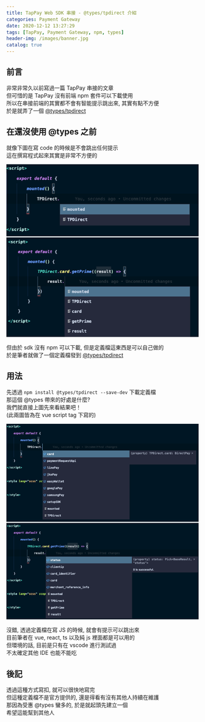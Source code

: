 ```yaml
---
title: TapPay Web SDK 串接 - @types/tpdirect 介紹
categories: Payment Gateway
date: 2020-12-12 13:27:29
tags: [TapPay, Payment Gateway, npm, types]
header-img: /images/banner.jpg
catalog: true
---
```


## 前言

非常非常久以前寫過一篇 TapPay 串接的文章  
但可惜的是 TapPay 沒有前端 npm 套件可以下載使用  
所以在串接前端的其實都不會有智能提示跳出來, 其實有點不方便  
於是就弄了一個 [@types/tpdirect](https://www.npmjs.com/package/@types/tpdirect)  

## 在還沒使用 @types 之前

就像下圖在寫 code 的時候是不會跳出任何提示  
這在撰寫程式起來其實是非常不方便的  

![](/images/tappay/tappay-01.png)
![](/images/tappay/tappay-02.png)

但由於 sdk 沒有 npm 可以下載, 但是定義檔這東西是可以自己做的  
於是筆者就做了一個定義檔發到 [@types/tpdirect](https://www.npmjs.com/package/@types/tpdirect)

## 用法  

先透過 `npm install @types/tpdirect --save-dev` 下載定義檔  
那這個 @types 帶來的好處是什麼?  
我們就直接上圖先來看結果吧！  
(此兩圖皆為在 vue script tag 下寫的)

![](/images/tappay/tappay-03.png)
![](/images/tappay/tappay-04.png)

沒錯, 透過定義檔在寫 JS 的時候, 就會有提示可以跳出來  
目前筆者在 vue, react, ts 以及純 js 裡面都是可以用的  
但環境的話, 目前是只有在 vscode 進行測試過  
不太確定其他 IDE 也能不能吃  

## 後記

透過這種方式寫扣, 就可以很快地寫完  
但這種定義檔不是官方提供的, 還是得看有沒有其他人持續在維護  
那因為受惠 @types 蠻多的, 於是就起頭先建立一個  
希望這能幫到其他人  